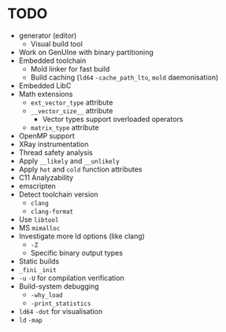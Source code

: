 # TODO

- generator (editor)
    - Visual build tool
- Work on GenUIne with binary partitioning
- Embedded toolchain
    - Mold linker for fast build
    - Build caching (`ld64` `-cache_path_lto`, `mold` daemonisation)
- Embedded LibC
- Math extensions
    - `ext_vector_type` attribute
    - `__vector_size__` attribute
        - Vector types support overloaded operators
    - `matrix_type` attribute
- OpenMP support
- XRay instrumentation
- Thread safety analysis
- Apply `__likely` and `__unlikely`
- Apply `hot` and `cold` function attributes
- C11 Analyzability
- emscripten
- Detect toolchain version
    - `clang`
    - `clang-format`
- Use `libtool`
- MS `mimalloc`
- Investigate more ld options (like clang)
    - `-Z`
    - Specific binary output types
- Static builds
- `_fini` `_init`
- `-u` `-U` for compilation verification
- Build-system debugging
    - `-why_load` 
    - `-print_statistics` 
- `ld64` `-dot` for visualisation
- `ld` `-map`
